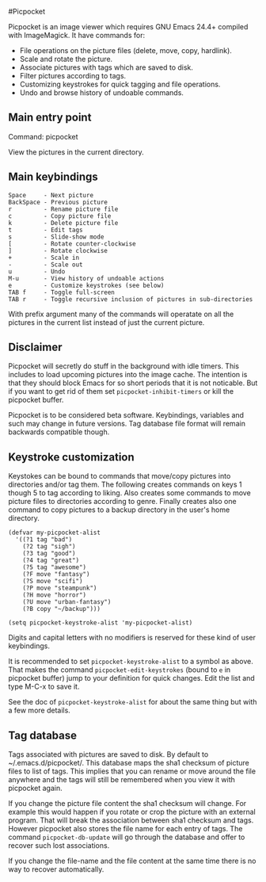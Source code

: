 #Picpocket


Picpocket is an image viewer which requires GNU Emacs 24.4+
compiled with ImageMagick.  It have commands for:

* File operations on the picture files (delete, move, copy, hardlink).
* Scale and rotate the picture.
* Associate pictures with tags which are saved to disk.
* Filter pictures according to tags.
* Customizing keystrokes for quick tagging and file operations.
* Undo and browse history of undoable commands.


Main entry point
----------------

Command: picpocket

View the pictures in the current directory.


Main keybindings
----------------

    Space     - Next picture
    BackSpace - Previous picture
    r         - Rename picture file
    c         - Copy picture file
    k         - Delete picture file
    t         - Edit tags
    s         - Slide-show mode
    [         - Rotate counter-clockwise
    ]         - Rotate clockwise
    +         - Scale in
    -         - Scale out
    u         - Undo
    M-u       - View history of undoable actions
    e         - Customize keystrokes (see below)
    TAB f     - Toggle full-screen
    TAB r     - Toggle recursive inclusion of pictures in sub-directories

With prefix argument many of the commands will operatate on all the
pictures in the current list instead of just the current picture.


Disclaimer
----------

Picpocket will secretly do stuff in the background with idle
timers.  This includes to load upcoming pictures into the image
cache.  The intention is that they should block Emacs for so short
periods that it is not noticable.  But if you want to get rid of
them set `picpocket-inhibit-timers` or kill the picpocket buffer.

Picpocket is to be considered beta software.  Keybindings,
variables and such may change in future versions.  Tag database
file format will remain backwards compatible though.


Keystroke customization
-----------------------

Keystokes can be bound to commands that move/copy pictures into
directories and/or tag them.  The following creates commands on
keys 1 though 5 to tag according to liking.  Also creates some
commands to move picture files to directories according to genre.
Finally creates also one command to copy pictures to a backup
directory in the user's home directory.

    (defvar my-picpocket-alist
      '((?1 tag "bad")
        (?2 tag "sigh")
        (?3 tag "good")
        (?4 tag "great")
        (?5 tag "awesome")
        (?F move "fantasy")
        (?S move "scifi")
        (?P move "steampunk")
        (?H move "horror")
        (?U move "urban-fantasy")
        (?B copy "~/backup")))

    (setq picpocket-keystroke-alist 'my-picpocket-alist)

Digits and capital letters with no modifiers is reserved for these
kind of user keybindings.

It is recommended to set `picpocket-keystroke-alist` to a symbol as
above.  That makes the command `picpocket-edit-keystrokes` (bound
to `e` in picpocket buffer) jump to your definition for quick
changes.  Edit the list and type M-C-x to save it.

See the doc of `picpocket-keystroke-alist` for about the same thing
but with a few more details.


Tag database
------------

Tags associated with pictures are saved to disk.  By default to
~/.emacs.d/picpocket/.  This database maps the sha1 checksum of
picture files to list of tags.  This implies that you can rename or
move around the file anywhere and the tags will still be remembered
when you view it with picpocket again.

If you change the picture file content the sha1 checksum will
change.  For example this would happen if you rotate or crop the
picture with an external program.  That will break the association
between sha1 checksum and tags.  However picpocket also stores the
file name for each entry of tags.  The command
`picpocket-db-update` will go through the database and offer to
recover such lost associations.

If you change the file-name and the file content at the same time
there is no way to recover automatically.

